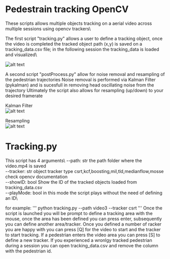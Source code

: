 # Pedestrain tracking OpenCV

These scripts allows multiple objects tracking on a aerial video across multiple sessions using opencv trackers\

The first script "tracking.py" allows a user to define a tracking object, once the video is completed the tracked object path (x,y) is saved on a tracking_data.csv file; in the following session the tracking_data is loaded and visualized\

![alt text](https://github.com/sbanca/track_pedestrian/blob/main/images/pedestrian_tracking.gif?raw=true)

A second script "postProcess.py" allow for noise removal and resampling of the pedestrian trajectories
Noise removal is performed via Kalman Filter (pykalman) and is sucesfull in removing head oscillating noise from the trajectory
Ultimately the script also allows for resampling (up/down) to your desired framerate

Kalman Filter\
![alt text](https://github.com/sbanca/track_pedestrian/blob/main/images/kalman_filter.PNG?raw=true)

Resampling\
![alt text](https://github.com/sbanca/track_pedestrian/blob/main/images/resampling.PNG?raw=true)

# Tracking.py

This script has 4 arguments\ 
--path: str the path folder where the video.mp4 is saved\
--tracker: str object tracker type csrt,kcf,boosting,mil,tld,medianflow,mosse check opencv documentation\
--showID: bool Show the ID of the tracked objects loaded from tracking_data.csv\
--playMode: bool in this mode the script plays without the need of defining an ID\

for example: 
'''
python tracking.py --path video3 --tracker csrt
'''
Once the script is launched you will be prompt to define a tracking area with the mouse, once the area has been defined you can press enter, subsequently you can define another area/tracker. Once you defined a number of racker you are happy with you can press [Q] for the video to start and the tracker to start tracking.
If a pedestrian enters the video area you can press [S] to define a new tracker.
If you experienced a wronlgy tracked pedestrian during a session you can open tracking_data.csv and remove the column with the pedestrian id.

